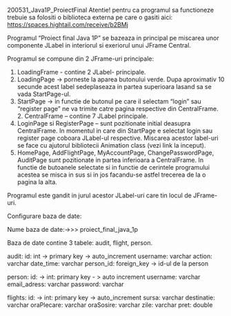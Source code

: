 200531_Java1P_ProiectFinal
Atentie! pentru ca programul sa functioneze trebuie sa folositi o biblioteca externa pe care o gasiti
aici: https://spaces.hightail.com/receive/b2BMj

Programul “Proiect final Java 1P” se bazeaza in principal pe miscarea unor componente JLabel in interiorul si exeriorul unui JFrame Central. 

Programul se compune din 2 JFrame-uri principale:

1.	LoadingFrame  - contine 2 JLabel- principale.
1.	LoadingPage -> porneste la aparea butonului verde. Dupa aproximativ 10 secunde acest label sedeplaseaza in partea superioara lasand sa se vada StartPage-ul.
2.	StartPage -> in functie de butonul pe care il selectam “login” sau “register page” ne va trimite catre pagina respective din CentralFrame.
         2.  CentralFrame – contine 7 JLabel principale.
1. LoginPage si RegisterPage – sunt pozitionate initial deasupra CentralFrame. In momentul in care     din StartPage e selectat login sau register page coboara JLabel-ul respective. Miscarea acestor label-uri se face cu ajutorul bibliotecii Animation class (vezi link la inceput).
2. HomePage, AddFlightPage, MyAccountPage, ChangePasswordPage, AuditPage sunt pozitionate in partea inferioara a CentralFrame. In functie de butoanele selectate si in functie de cerintele programului acestea se misca in sus si in jos facandu-se astfel trecerea de la o pagina la alta.


Programul este gandit in jurul acestor JLabel-uri care tin locul de JFrame-uri.	

Configurare baza de date:

Nume baza de date:->>> proiect_final_java_1p
     
Baza de date contine 3 tabele: audit, flight, person.

audit:  id: int -> primary key -> auto_increment
        username: varchar
        action: varchar
        date_time: varchar
        person_id: foreign_key -> id-ul de la person
        
person: id: -> int: primary key - > auto increment
        username: varchar
        email_adress: varchar
        password: varchar

flights:  id: -> int: primary key -> auto_increment
        	sursa: varchar
        	destinatie: varchar
	        oraPlecare: varchar
        	oraSosire: varchar
        	zile: varchar
        	pret: double


